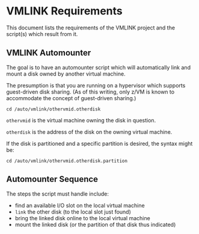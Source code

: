 # VMLINK Requirements

This document lists the requirements of the VMLINK project
and the script(s) which result from it.

## VMLINK Automounter

The goal is to have an automounter script which will automatically
link and mount a disk owned by another virtual machine.

The presumption is that you are running on a hypervisor which
supports guest-driven disk sharing. (As of this writing, only z/VM
is known to accommodate the concept of guest-driven sharing.)

    cd /auto/vmlink/othervmid.otherdisk

`othervmid` is the virtual machine owning the disk in question.

`otherdisk` is the address of the disk on the owning virtual machine.

If the disk is partitioned and a specific partition is desired,
the syntax might be:

    cd /auto/vmlink/othervmid.otherdisk.partition

## Automounter Sequence

The steps the script must handle include:

* find an available I/O slot on the local virtual machine
* `link` the other disk (to the local slot just found)
* bring the linked disk online to the local virtual machine
* mount the linked disk (or the partition of that disk thus indicated)


